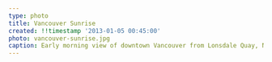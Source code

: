 ```yaml
---
type: photo
title: Vancouver Sunrise
created: !!timestamp '2013-01-05 00:45:00'
photo: vancouver-sunrise.jpg
caption: Early morning view of downtown Vancouver from Lonsdale Quay, North Vancouver.
---
```

